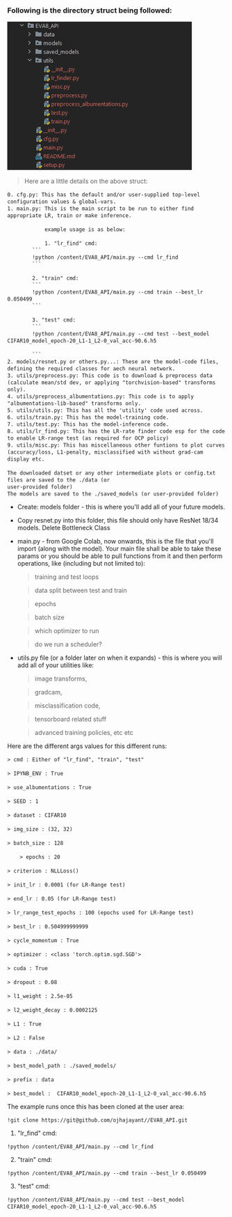 ###  Following is the directory struct being followed:

![alt text](https://github.com/ojhajayant/EVA8_API/blob/main/EVA8_API_DIR_STRUCT.png "Logo Title Text 1")

> Here are a little details on the above struct:

```
0. cfg.py: This has the default and/or user-supplied top-level configuration values & global-vars.
1. main.py: This is the main script to be run to either find  appropriate LR, train or make inference.

            example usage is as below:
	    
            1. "lr_find" cmd:
	    ```
	    !python /content/EVA8_API/main.py --cmd lr_find
	    ```
	    
	    2. "train" cmd:
	    ```
	    !python /content/EVA8_API/main.py --cmd train --best_lr 0.050499
	    ```
	    
	    3. "test" cmd:
	    ```
	    !python /content/EVA8_API/main.py --cmd test --best_model CIFAR10_model_epoch-20_L1-1_L2-0_val_acc-90.6.h5
	    
	    ```
2. models/resnet.py or others.py...: These are the model-code files, defining the required classes for aech neural network.
3. utils/preprocess.py: This code is to download & preprocess data (calculate mean/std dev, or applying "torchvision-based" transforms only).
4. utils/preprocess_albumentations.py: This code is to apply "albumentations-lib-based" transforms only.
5. utils/utils.py: This has all the 'utility' code used across.
6. utils/train.py: This has the model-training code.
7. utils/test.py: This has the model-inference code.
8. utils/lr_find.py: This has the LR-rate finder code esp for the code to enable LR-range test (as required for OCP policy)
9. utils/misc.py: This has miscellaneous other funtions to plot curves (accuracy/loss, L1-penalty, misclassified with without grad-cam display etc.

The downloaded datset or any other intermediate plots or config.txt files are saved to the ./data (or 
user-provided folder)
The models are saved to the ./saved_models (or user-provided folder)
```

 *   Create:
models folder - this is where you'll add all of your future models. 

*   Copy resnet.py into this folder, this file should only have ResNet 18/34 models. Delete Bottleneck Class

*   main.py - from Google Colab, now onwards, this is the file that you'll import (along with the model). Your main file shall be able to take these params or you should be able to pull functions from it and then perform operations, like (including but not limited to):

    > training and test loops

    > data split between test and train

    > epochs

    > batch size

    > which optimizer to run

    > do we run a scheduler?

*   utils.py file (or a folder later on when it expands) - this is where you will add all of your utilities like:

    > image transforms,

    > gradcam,

    > misclassification code,

    > tensorboard related stuff

    > advanced training policies, etc etc


Here are the different args values for this different runs:

	> cmd : Either of "lr_find", "train", "test"

	> IPYNB_ENV : True

	> use_albumentations : True

	> SEED : 1

	> dataset : CIFAR10

	> img_size : (32, 32)

	> batch_size : 128
  
        > epochs : 20

	> criterion : NLLLoss()

	> init_lr : 0.0001 (for LR-Range test)

	> end_lr : 0.05 (for LR-Range test)

	> lr_range_test_epochs : 100 (epochs used for LR-Range test)

	> best_lr : 0.504999999999

	> cycle_momentum : True

	> optimizer : <class 'torch.optim.sgd.SGD'>

	> cuda : True

	> dropout : 0.08

	> l1_weight : 2.5e-05

	> l2_weight_decay : 0.0002125

	> L1 : True

	> L2 : False

	> data : ./data/

	> best_model_path : ./saved_models/

	> prefix : data

	> best_model :  CIFAR10_model_epoch-20_L1-1_L2-0_val_acc-90.6.h5
    
    
 The example runs once this has been cloned at the user area:
 
 ```
 !git clone https://git@github.com/ojhajayant//EVA8_API.git
 ```
 
 1. "lr_find" cmd:
 
 ```
 !python /content/EVA8_API/main.py --cmd lr_find
 ```
 
 2. "train" cmd:
 
 ```
 !python /content/EVA8_API/main.py --cmd train --best_lr 0.050499
 ```
 
 3. "test" cmd:
 
 ```
 !python /content/EVA8_API/main.py --cmd test --best_model CIFAR10_model_epoch-20_L1-1_L2-0_val_acc-90.6.h5
 ```
